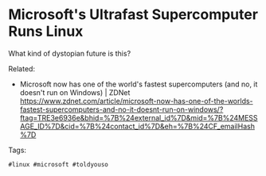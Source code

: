 # Microsoft's Ultrafast Supercomputer Runs Linux

What kind of dystopian future is this?

Related:

* Microsoft now has one of the world\'s fastest supercomputers (and no, it doesn\'t run on Windows) \| ZDNet  
  <https://www.zdnet.com/article/microsoft-now-has-one-of-the-worlds-fastest-supercomputers-and-no-it-doesnt-run-on-windows/?ftag=TRE3e6936e&bhid=%7B%24external_id%7D&mid=%7B%24MESSAGE_ID%7D&cid=%7B%24contact_id%7D&eh=%7B%24CF_emailHash%7D>

Tags:

    #linux #microsoft #toldyouso
